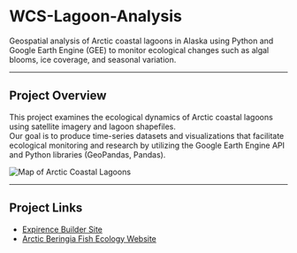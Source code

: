 # WCS-Lagoon-Analysis
Geospatial analysis of Arctic coastal lagoons in Alaska using Python and Google Earth Engine (GEE) to monitor ecological changes such as algal blooms, ice coverage, and seasonal variation.

---

## Project Overview
This project examines the ecological dynamics of Arctic coastal lagoons using satellite imagery and lagoon shapefiles.  
Our goal is to produce time-series datasets and visualizations that facilitate ecological monitoring and research by utilizing the Google Earth Engine API and Python libraries (GeoPandas, Pandas).

![Map of Arctic Coastal Lagoons](Maps/Krusenstern_Bloom_Map.png)

---

## Project Links

- [Expirence Builder Site](https://experience.arcgis.com/experience/8ed468e285634b5f974ba3df4b8ee857/)  
- [Arctic Beringia Fish Ecology Website](https://leucichthys.org/home/chukchi-sea-coastal-lagoon-monitoring/)  
